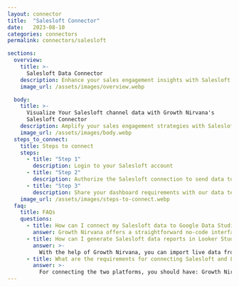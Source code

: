 ```yaml
---
layout: connector
title:  "Salesloft Connector"
date:   2023-08-10
categories: connectors
permalink: connectors/salesloft

sections:
  overview:
    title: >-
      Salesloft Data Connector
    description: Enhance your sales engagement insights with Salesloft integration. Seamlessly merge sales activity data from Salesloft with Looker Studio's analytical capabilities, unlocking insights that shape sales strategies, lead engagement, and operational excellence.
    image_url: /assets/images/overview.webp

  body:
    title: >-
      Visualize Your Salesloft channel data with Growth Nirvana's
      Salesloft Connector
    description: Amplify your sales engagement strategies with Salesloft insights integrated into Looker Studio.
    image_url: /assets/images/body.webp
  steps_to_connect:
    title: Steps to connect
    steps:
      - title: "Step 1"
        description: Login to your Salesloft account
      - title: "Step 2"
        description: Authorize the Salesloft connection to send data to Growth Nirvana
      - title: "Step 3"
        description: Share your dashboard requirements with our data team. We will build the report for you.
    image_url: /assets/images/steps-to-connect.webp
  faq:
    title: FAQs
    questions:
      - title: How can I connect my Salesloft data to Google Data Studio/Looker Studio?
        answer: Growth Nirvana offers a straightforward no-code interface to connect to Salesloft data sources.
      - title: How can I generate Salesloft data reports in Looker Studio?
        answer: >-
          With the help of Growth Nirvana, you can import live data from Salesloft into Looker Studio. These data can be viewed in charts, tables, and dashboards to generate branded reports that can be shared instantly.
      - title: What are the requirements for connecting Salesloft and Looker Studio?
        answer: >-
          For connecting the two platforms, you should have: Growth Nirvana Account and Salesloft Ads Account
---
```

